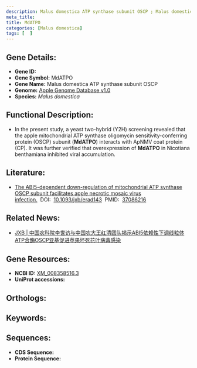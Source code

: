 ```yaml
---
description: Malus domestica ATP synthase subunit OSCP ; Malus domestica
meta_title:
title: MdATPO
categories: [Malus domestica]
tags: [  ]
---
```


## Gene Details:
- **Gene ID:**	[]()
- **Gene Symbol:** MdATPO
- **Gene Name:** Malus domestica ATP synthase subunit OSCP
- **Genome:** [Apple Genome Database v1.0]()
- **Species:** *Malus domestica*

## Functional Description:
   - In the present study, a yeast two-hybrid (Y2H) screening revealed that the apple mitochondrial ATP synthase oligomycin sensitivity-conferring protein (OSCP) subunit (**MdATPO**) interacts with ApNMV coat protein (CP).  It was further verified that overexpression of **MdATPO** in Nicotiana benthamiana inhibited viral accumulation. 

## Literature:
   - [The ABI5-dependent down-regulation of mitochondrial ATP synthase OSCP subunit facilitates apple necrotic mosaic virus infection.]( https://academic.oup.com/jxb/article/74/14/4189/7136591?login=true#supplementary-data)&nbsp;&nbsp;DOI:&nbsp;&nbsp;[10.1093/jxb/erad143](https://academic.oup.com/jxb/article/74/14/4189/7136591?login=true#supplementary-data)&nbsp;&nbsp;PMID:&nbsp;&nbsp;[37086216](https://pubmed.ncbi.nlm.nih.gov/37086216/)

## Related News:
   - [JXB | 中国农科院李世访与中国农大王红清团队揭示ABI5依赖性下调线粒体ATP合酶OSCP亚基促进苹果坏死花叶病毒感染](https://mp.weixin.qq.com/s/7FxYlv0ZsNsxhB3LSNn0-A)

## Gene Resources:
- **NCBI ID:** [XM_008358516.3](https://www.ncbi.nlm.nih.gov/gene/?term=XM_008358516.3)
- **UniProt accessions:** [](https://www.uniprot.org/uniprotkb//entry)

## Orthologs:

## Keywords:


## Sequences:
- **CDS Sequence:**
- **Protein Sequence:**
